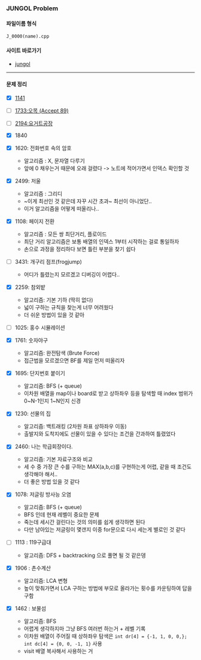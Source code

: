 <h3> JUNGOL Problem </h3>

#### 파일이름 형식
  `
  J_0000(name).cpp
  `  

#### 사이트 바로가기
  - [jungol](http://jungol.co.kr/)
   
*******

#### 문제 정리
  - [X] [1141](http://jungol.co.kr/bbs/board.php?bo_table=pbank&wr_id=421&sca=3020)
  - [ ] [1733:오목 (Accept 89)](http://jungol.co.kr/bbs/board.php?bo_table=pbank&wr_id=1006&sca=2060)
  - [ ] [2194:요거트공장](http://jungol.co.kr/bbs/board.php?bo_table=pbank&wr_id=1454&sca=99&sfl=wr_hit&stx=2194)
  - [X] 1840
  - [X] 1620: 전화번호 속의 암호
      - 알고리즘 : X, 문자열 다루기
      - 앞에 0 채우는거 때문에 오래 걸렸다 -> 노트에 적어가면서 인덱스 확인할 것
  - [X] 2499: 저울
      - 알고리즘 : 그리디
      - ~이게 최선인 것 같은데 자꾸 시간 초과~ 최선이 아니었단..
      - 이거 알고리즘을 어떻게 떠올리나..

  - [X] 1108: 페이지 전환  
      - 알고리즘 : 모든 쌍 최단거리, 플로이드  
      - 최단 거리 알고리즘은 보통 배열의 인덱스 1부터 시작하는 걸로 통일하자  
      - 손으로 과정을 정리하다 보면 틀린 부분을 찾기 쉽다  
      
  - [ ] 3431: 개구리 점프(frogjump)
      - 어디가 틀렸는지 모르겠고 디버깅이 어렵다..


  - [X] 2259: 참외밭
      - 알고리즘: 기본 기하 (딱히 없다)
      - 넓이 구하는 규칙을 찾는게 너무 어려웠다
      - 더 쉬운 방법이 있을 것 같아

  - [ ] 1025: 홍수 시뮬레이션

  - [X] 1761: 숫자야구
      - 알고리즘: 완전탐색 (Brute Force)
      - 접근법을 모르겠으면 BF를 제일 먼저 떠올리자

  - [X] 1695: 단지번호 붙이기
      - 알고리즘: BFS (+ queue)
      - 이차원 배열을 map이나 board로 받고 상하좌우 등을 탐색할 때 index 범위가 0~N-1인지 1~N인지 신경

  - [X] 1230: 선물의 집 
      - 알고리즘: 백트래킹 (2차원 좌표 상하좌우 이동)
      - 출발지와 도착지에도 선물이 있을 수 있다는 조건을 간과하여 틀렸었다
      
  - [X] 2460: 나는 학급회장이다.
      - 알고리즘: 기본 자료구조와 비교
      - 세 수 중 가장 큰 수를 구하는 MAX(a,b,c)를 구현하는게 어렵, 같을 때 조건도 생각해야 해서..
      - 더 좋은 방법 있을 것 같다

  - [X] 1078: 저글링 방사능 오염
      - 알고리즘: BFS (+ queue)
      - BFS 인데 현재 레벨이 중요한 문제
      - 죽는데 세시간 걸린다는 것의 의미를 쉽게 생각하면 된다
      - 다만 남아있는 저글링이 몇갠지 이중 for문으로 다시 세는게 별로인 것 같다


  - [ ] 1113 : 119구급대
      - 알고리즘: DFS + backtracking 으로 풀면 될 것 같은뎅


  - [X] 1906 : 촌수계산
      - 알고리즘: LCA 변형
      - 높이 맞춰가면서 LCA 구하는 방법에 부모로 올라가는 횟수를 카운팅하여 답을 구함


  - [X] 1462 : 보물섬
      - 알고리즘: BFS
      - 어렵게 생각하지마 그냥 BFS 여러번 하는거 + 레벨 기록
      - 이차원 배열이 주어질 때 상하좌우 탐색은 `int dr[4] = {-1, 1, 0, 0,}; int dc[4] = {0, 0, -1, 1}` 사용
      - visit 배열 복사해서 사용하는 거


